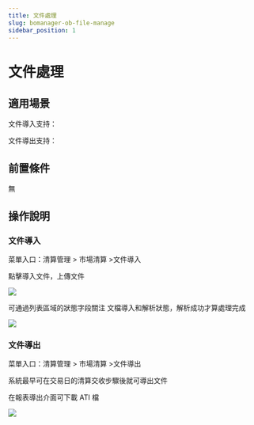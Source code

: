 ```yaml
---
title: 文件處理
slug: bomanager-ob-file-manage
sidebar_position: 1
---
```



# 文件處理

## 適用場景

文件導入支持：

文件導出支持：

## 前置條件

無

## 操作說明

### 文件導入

菜單入口：清算管理  &gt; 市場清算  &gt;文件導入

點擊導入文件，上傳文件

<img src="/assets/IpAebfK9UouXJoxyuMecXaI4nSj.png" src-width="2914" src-height="1528" align="center"/>

可通過列表區域的狀態字段關注 文檔導入和解析狀態，解析成功才算處理完成

<img src="/assets/GJ2QblFc0oEwl2xTiCDcJgJcnwc.png" src-width="3334" src-height="1454" align="center"/>

### 文件導出

菜單入口：清算管理  &gt; 市場清算  &gt;文件導出

系統最早可在交易日的清算交收步驟後就可導出文件

在報表導出介面可下載 ATI 檔

<img src="/assets/IBFnb5wcRoWAObx1mZJc5qEmnic.png" src-width="2924" src-height="1560" align="center"/>

